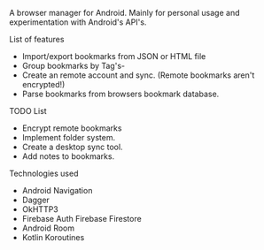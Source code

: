 A browser manager for Android. Mainly for personal usage and experimentation with Android's API's.

List of features 

- Import/export bookmarks from JSON or HTML file
- Group bookmarks by Tag's-
- Create an remote account and sync. (Remote bookmarks aren't encrypted!)
- Parse bookmarks from browsers bookmark database.

TODO List  
- Encrypt remote bookmarks
- Implement folder system.
- Create a desktop sync tool.
- Add notes to bookmarks.

Technologies used 

- Android Navigation
- Dagger
- OkHTTP3
- Firebase Auth
  Firebase Firestore
- Android Room
- Kotlin Koroutines